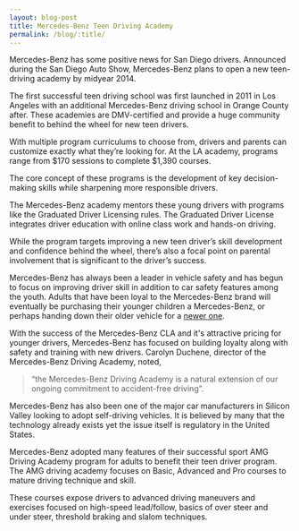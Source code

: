 ```yaml
---
layout: blog-post
title: Mercedes-Benz Teen Driving Academy
permalink: /blog/:title/
---
```


<p>Mercedes-Benz has some positive news for San Diego drivers. Announced during the San Diego Auto Show, Mercedes-Benz plans to open a new teen-driving academy by midyear 2014.</p>

<p>The first successful teen driving school was first launched in 2011 in Los Angeles with an additional Mercedes-Benz driving school in Orange County after. These academies are DMV-certified and provide a huge community benefit to behind the wheel for new teen drivers.</p>

<p>With multiple program curriculums to choose from, drivers and parents can customize exactly what they’re looking for. At the LA academy, programs range from $170 sessions to complete $1,390 courses.</p>

<p>The core concept of these programs is the development of key decision-making skills while sharpening more responsible drivers.</p>

<p>The Mercedes-Benz academy mentors these young drivers with programs like the Graduated Driver Licensing rules. The Graduated Driver License integrates driver education with online class work and hands-on driving.</p>

<p>While the program targets improving a new teen driver’s skill development and confidence behind the wheel, there’s also a focal point on parental involvement that is significant to the driver’s success.</p>

<p>Mercedes-Benz has always been a leader in vehicle safety and has begun to focus on improving driver skill in addition to car safety features among the youth. Adults that have been loyal to the Mercedes-Benz brand will eventually be purchasing their younger children a Mercedes-Benz, or perhaps handing down their older vehicle for a <a href="http://www.autohaussouthbay.com/preowned">newer one</a>.</p>

<p>With the success of the Mercedes-Benz CLA and it's attractive pricing for younger drivers, Mercedes-Benz has focused on building loyalty along with safety and training with new drivers. Carolyn Duchene, director of the Mercedes-Benz Driving Academy, noted, <blockquote> “the Mercedes-Benz Driving Academy is a natural extension of our ongoing commitment to accident-free driving”.</blockquote></p>

<p>Mercedes-Benz has also been one of the major car manufacturers in Silicon Valley looking to adopt self-driving vehicles. It is believed by many that the technology already exists yet the issue itself is regulatory in the United States.</p>

<p>Mercedes-Benz adopted many features of their successful sport AMG Driving Academy program for adults to benefit their teen driver program. The AMG driving academy focuses on Basic, Advanced and Pro courses to mature driving technique and skill.</p>

<p>These courses expose drivers to advanced driving maneuvers and exercises focused on high-speed lead/follow, basics of over steer and under steer, threshold braking and slalom techniques.<p>